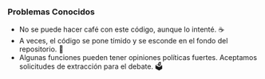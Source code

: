### Problemas Conocidos

- No se puede hacer café con este código, aunque lo intenté. ☕
- A veces, el código se pone tímido y se esconde en el fondo del repositorio. 🙈
- Algunas funciones pueden tener opiniones políticas fuertes. Aceptamos solicitudes de extracción para el debate. 🗳️
